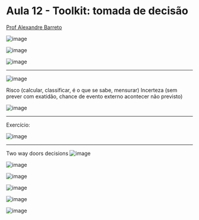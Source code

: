 # Aula 12 - Toolkit: tomada de decisão

[Prof Alexandre Barreto](https://www.linkedin.com/in/barretoalexandre)

![image](https://github.com/gvms23/pos-graduacao-bi-analytics/assets/24459642/c0181b75-793b-46d0-a113-951d5facb3db)

![image](https://github.com/gvms23/pos-graduacao-bi-analytics/assets/24459642/43113afc-a117-401a-8b49-084252e26f04)

![image](https://github.com/gvms23/pos-graduacao-bi-analytics/assets/24459642/ebd5b47d-65db-4198-8e9b-ac20cae5bd1f)

______________

![image](https://github.com/gvms23/pos-graduacao-bi-analytics/assets/24459642/69a995be-fa60-45d8-a30a-6d5bf40009ae)

Risco (calcular, classificar, é o que se sabe, mensurar)
Incerteza (sem prever com exatidão, chance de evento externo acontecer não previsto)

![image](https://github.com/gvms23/pos-graduacao-bi-analytics/assets/24459642/2d7bd434-8164-4b30-8fdf-c21655b162ce)


________________

Exercício:

![image](https://github.com/gvms23/pos-graduacao-bi-analytics/assets/24459642/89adf535-555c-4fc3-8892-c592c38aac3d)

________________

Two way doors decisions
![image](https://github.com/gvms23/pos-graduacao-bi-analytics/assets/24459642/bd1ac3d0-8aad-43cb-a24f-390234fbc476)


![image](https://github.com/gvms23/pos-graduacao-bi-analytics/assets/24459642/d568d91a-255f-45b1-87b4-652bb1062aa3)

![image](https://github.com/gvms23/pos-graduacao-bi-analytics/assets/24459642/71838c6c-cf38-41fb-b925-a2145190c1a3)

![image](https://github.com/gvms23/pos-graduacao-bi-analytics/assets/24459642/2936de21-e237-4cdc-b6c8-06b02c4a24a3)

![image](https://github.com/gvms23/pos-graduacao-bi-analytics/assets/24459642/12b13eaf-865e-49eb-ad0d-caec7fb5d281)

![image](https://github.com/gvms23/pos-graduacao-bi-analytics/assets/24459642/6deaac2e-af91-4d41-a9ec-7faa0a2b6aec)

